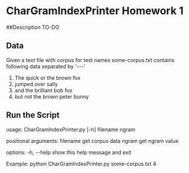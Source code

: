 # CharGramIndexPrinter Homework 1
##Description TO-DO

## Data
Given a text file with corpus for test names some-corpus.txt contains 
following data separated by '---'

1) The quick or the brown fox
2) jumped over sally
3) and the brilliant bob fox
4) but not the brown peter bunny

## Run the Script
usage: CharGramIndexPrinter.py [-h] filename ngram

positional arguments:
  filename    get corpus data
  ngram       get ngram value

options:
  -h, --help  show this help message and exit

Example: python CharGramIndexPrinter.py some-corpus.txt 4